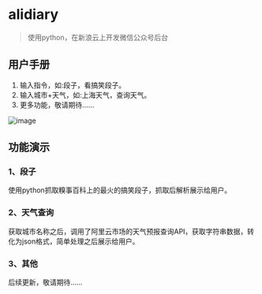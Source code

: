 # alidiary
> 使用python，在新浪云上开发微信公众号后台

## 用户手册
1. 输入指令，如:段子，看搞笑段子。
2. 输入城市+天气，如:上海天气，查询天气。
3. 更多功能，敬请期待……

![image](http://upload-images.jianshu.io/upload_images/688387-fe0b671e743a1398.png?imageMogr2/auto-orient/strip%7CimageView2/2/w/780)


## 功能演示
### 1、段子
使用python抓取糗事百科上的最火的搞笑段子，抓取后解析展示给用户。

### 2、天气查询
获取城市名称之后，调用了阿里云市场的天气预报查询API，获取字符串数据，转化为json格式，简单处理之后展示给用户。

### 3、其他
后续更新，敬请期待……

